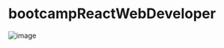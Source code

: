 # bootcampReactWebDeveloper
![image](https://user-images.githubusercontent.com/79667413/136227250-840a710f-5fc9-4503-b40a-9596cbb6638f.png)
